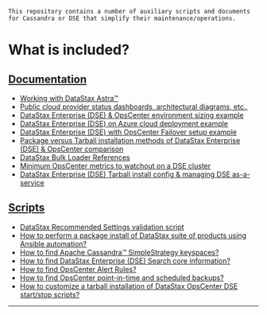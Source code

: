 ```
This repository contains a number of auxiliary scripts and documents for Cassandra or DSE that simplify their maintenance/operations.
```
# What is included?
## [Documentation](documents/)
* [Working with DataStax Astra&trade;](documents/Working_with_DataStax_Astra.md)
* [Public cloud provider status dashboards, architectural diagrams, etc.,](documents/Cloud_provider_status_dashboards_icons_and_general.md)
* [DataStax Enterprise (DSE) & OpsCenter environment sizing example](documents/DataStax_Enterprise_on_Azure_Environment_Sizing_Example.md)
* [DataStax Enterprise (DSE) on Azure cloud deployment example](documents/DSE_on_Azure_Deployment_Example.md)
* [DataStax Enterprise (DSE) with OpsCenter Failover setup example](documents/DSE_cluster_with_OpsCenter_Failover_setup.md)
* [Package versus Tarball installation methods of DataStax Enterprise (DSE) & OpsCenter comparison](documents/Package_vs_Tarball_install_DSE_OpsCenter_Agents.md)
* [DataStax Bulk Loader References](documents/datastax_bulk_loader.md)
* [Minimum OpsCenter metrics to watchout on a DSE cluster](documents/minimum_opscenter_metrics_to_watchout.md)
* [DataStax Enterprise (DSE) Tarball install config & managing DSE as-a-service](documents/DataStax_Enterprise_Configuration_Directions_Tarball_Install.md)
## [Scripts](scripts/)
* [DataStax Recommended Settings validation script](scripts/dse_recommended_settings_check.md)
* [How to perform a package install of DataStax suite of products using Ansible automation?](https://github.com/msmygit/dse-pkg-install)
* [How to find Apache Cassandra&trade; SimpleStrategy keyspaces?](scripts/Find_Cassandra_SimpleStrategy_keyspaces.md)
* [How to find DataStax Enterprise (DSE) Search core information?](scripts/dse_search_core_info_viewing.md)
* [How to find OpsCenter Alert Rules?](scripts/How_to_find_OpsCenter_Alert_Rules.md)
* [How to find OpsCenter point-in-time and scheduled backups?](scripts/Find_PIT_Scheduled_Backups_DataStax_OpsCenter.md)
* [How to customize a tarball installation of DataStax OpsCenter DSE start/stop scripts?](scripts/OpsCenter_tarball_install_custom_start-stop_scripts.md)

---